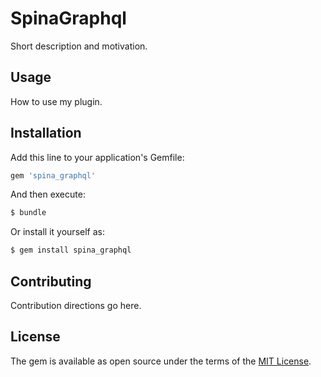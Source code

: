 # SpinaGraphql
Short description and motivation.

## Usage
How to use my plugin.

## Installation
Add this line to your application's Gemfile:

```ruby
gem 'spina_graphql'
```

And then execute:
```bash
$ bundle
```

Or install it yourself as:
```bash
$ gem install spina_graphql
```

## Contributing
Contribution directions go here.

## License
The gem is available as open source under the terms of the [MIT License](http://opensource.org/licenses/MIT).
